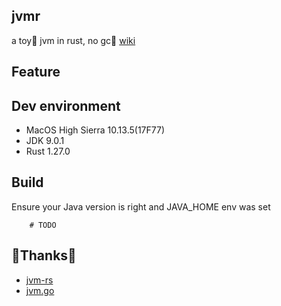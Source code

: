 ## jvmr
a toy🤗 jvm in rust, no gc🧐
[wiki](https://github.com/superbiger/jvmr/wiki)

## Feature

## Dev environment
- MacOS High Sierra 10.13.5(17F77)
- JDK 9.0.1
- Rust 1.27.0

## Build
Ensure your Java version is right and JAVA_HOME env was set
```shell
    # TODO
```

## 🎉Thanks🎉
- [jvm-rs](https://github.com/standbyme/jvm-rs)
- [jvm.go](https://github.com/zxh0/jvm.go.git)

